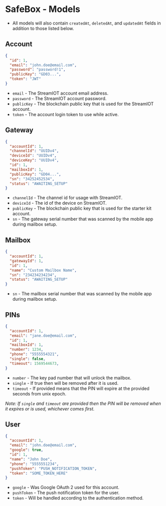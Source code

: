 # SafeBox - Models

- All models will also contain `createdAt`, `deletedAt`, and `updatedAt` fields in addition to those listed below.

## Account

```json
{
  "id": 1,
  "email": "john.doe@email.com",
  "password": "password!1",
  "publicKey": "GD03...",
  "token": "JWT"
}
```

- `email` - The StreamIOT account email address.
- `password` - The StreamIOT account password.
- `publicKey` - The blockchain public key that is used for the StreamIOT account.
- `token` - The account login token to use while active.

## Gateway

```json
{
  "accountId": 1,
  "channelId": "UUIDv4",
  "deviceId": "UUIDv4",
  "deviceKey": "UUIDv4",
  "id": 1,
  "mailboxId": 1,
  "publicKey": "GD04...",
  "sn": "34252452534",
  "status": "AWAITING_SETUP"
}
```

- `channelId` - The channel id for usage with StreamIOT.
- `deviceId` - The id of the device on StreamIOT.
- `publicKey` - The blockchain public key that is used for the starter kit account.
- `sn` - The gateway serial number that was scanned by the mobile app during mailbox setup.

## Mailbox

```json
{
  "accountId": 1,
  "gatewayId": 1,
  "id": 1,
  "name": "Custom Mailbox Name",
  "sn": "234234234234",
  "status": "AWAITING_SETUP"
}
```

- `sn` - The mailbox serial number that was scanned by the mobile app during mailbox setup.

## PINs

```json
{
  "accountId": 1,
  "email": "jane.doe@email.com",
  "id": 1,
  "mailboxId": 1,
  "number": 1234,
  "phone": "5555554321",
  "single": false,
  "timeout": 1569544673,
}
```

- `number` - The key pad number that will unlock the mailbox.
- `single` - If true then will be removed after it is used.
- `timeout` - If provided means that the PIN will expire at the provided seconds from unix epoch.

_Note: If `single` and `timeout` are provided then the PIN will be removed when it expires or is used, whichever comes first._

## User

```json
{
  "accountId": 1,
  "email": "john.doe@email.com",
  "google": true,
  "id": 1,
  "name": "John Doe",
  "phone": "5555551234",
  "pushToken": "PUSH_NOTIFICATION_TOKEN",
  "token": "SOME_TOKEN_HERE"
}
```

- `google` - Was Google OAuth 2 used for this account.
- `pushToken` - The push notification token for the user.
- `token` - Will be handled according to the authentication method.
